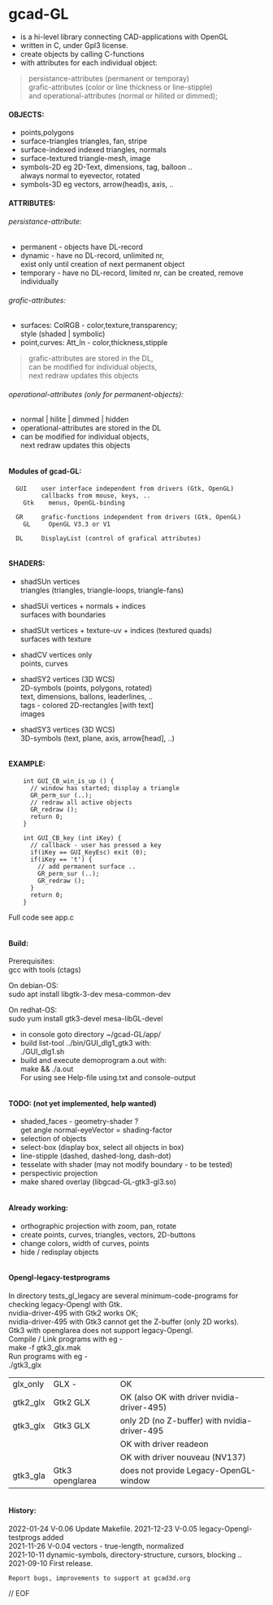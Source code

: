 # gcad-GL
- is a hi-level library connecting CAD-applications with OpenGL
- written in C, under Gpl3 license.
- create objects by calling C-functions
- with attributes for each individual object:  
> persistance-attributes (permanent or temporay)  
> grafic-attributes (color or line thickness or line-stipple)  
> and operational-attributes (normal or hilited or dimmed);


#### OBJECTS:  
 - points,polygons  
 - surface-triangles  triangles, fan, stripe  
 - surface-indexed    indexed triangles, normals  
 - surface-textured   triangle-mesh, image  
 - symbols-2D         eg 2D-Text, dimensions, tag, balloon ..  
always normal to eyevector, rotated  
 - symbols-3D         eg vectors, arrow(head)s, axis, ..


#### ATTRIBUTES:  

###### persistance-attribute:

- permanent  - objects have DL-record
- dynamic    - have no DL-record, unlimited nr,  
	exist only until creation of next permanent object
- temporary  - have no DL-record, limited nr,
	can be created, remove individually


###### grafic-attributes:

- surfaces: ColRGB - color,texture,transparency;  
	style (shaded | symbolic)
- point,curves: Att_ln - color,thickness,stipple  

> grafic-attributes are stored in the DL,  
> can be modified for individual objects,  
> next redraw updates this objects


###### operational-attributes (only for permanent-objects):

  - normal | hilite | dimmed | hidden  
  - operational-attributes are stored in the DL
  - can be modified for individual objects,  
  	next redraw updates this objects

~~~
~~~
#### Modules of gcad-GL:
~~~
  GUI    user interface independent from drivers (Gtk, OpenGL)
         callbacks from mouse, keys, ..
    Gtk    menus, OpenGL-binding
    
  GR     grafic-functions independent from drivers (Gtk, OpenGL)
    GL     OpenGL V3.3 or V1
    
  DL     DisplayList (control of grafical attributes)
~~~

~~~
~~~
#### SHADERS:
- shadSUn  vertices  
           triangles (triangles, triangle-loops, triangle-fans)

- shadSUi  vertices + normals + indices  
           surfaces with boundaries

- shadSUt  vertices + texture-uv + indices  (textured quads)  
           surfaces with texture

- shadCV   vertices only  
           points, curves

- shadSY2  vertices (3D WCS)  
           2D-symbols (points, polygons, rotated)  
           text, dimensions, ballons, leaderlines, ..  
           tags - colored 2D-rectangles [with text]  
           images

- shadSY3  vertices (3D WCS)  
           3D-symbols (text, plane, axis, arrow[head], ..)

~~~
~~~
#### EXAMPLE:
~~~
	int GUI_CB_win_is_up () {
	  // window has started; display a triangle
	  GR_perm_sur (..);
	  // redraw all active objects
	  GR_redraw ();
	  return 0;
	}

	int GUI_CB_key (int iKey) {
	  // callback - user has pressed a key
	  if(iKey == GUI_KeyEsc) exit (0);
	  if(iKey == 't') {
	    // add permanent surface ..
	    GR_perm_sur (..);
	    GR_redraw ();
	  }
	  return 0;
	}
~~~
Full code see app.c

~~~
~~~
#### Build:
Prerequisites:  
gcc with tools (ctags)  

On debian-OS:  
sudo apt install libgtk-3-dev mesa-common-dev  

On redhat-OS:  
sudo yum install gtk3-devel mesa-libGL-devel  

- in console goto directory ~/gcad-GL/app/
- build list-tool ../bin/GUI_dlg1_gtk3 with:  
./GUI_dlg1.sh  
- build and execute demoprogram a.out with:  
make && ./a.out  
For using see Help-file using.txt and console-output  

~~~
~~~
#### TODO: (not yet implemented, help wanted)
- shaded_faces - geometry-shader ?  
    get angle normal-eyeVector = shading-factor
- selection of objects
- select-box (display box, select all objects in box)
- line-stipple (dashed, dashed-long, dash-dot)
- tesselate with shader (may not modify boundary - to be tested)
- perspectivic projection
- make shared overlay (libgcad-GL-gtk3-gl3.so)

~~~
~~~
#### Already working:
- orthographic projection with zoom, pan, rotate
- create points, curves, triangles, vectors, 2D-buttons
- change colors, width of curves, points
- hide / redisplay objects

~~~
~~~
#### Opengl-legacy-testprograms
In directory tests_gl_legacy are several minimum-code-programs for  
checking legacy-Opengl with Gtk.  
nvidia-driver-495 with Gtk2 works OK;  
nvidia-driver-495 with Gtk3 cannot get the Z-buffer (only 2D works).  
Gtk3 with openglarea does not support legacy-Opengl.  
Compile / Link programs with eg -  
make -f gtk3_glx.mak  
Run programs with eg  -  
./gtk3_glx  
  
|              |                  |                           |
|--------------|------------------|---------------------------|
|glx_only      |GLX  -            |OK|
|gtk2_glx      |Gtk2 GLX          |OK (also OK with driver nvidia-driver-495)|
|gtk3_glx      |Gtk3 GLX          |only 2D (no Z-buffer) with nvidia-driver-495|
|              |                  |OK with driver readeon|
|              |                  |OK with driver nouveau (NV137)|
|gtk3_gla      |Gtk3 openglarea   |does not provide Legacy-OpenGL-window|

~~~
~~~
#### History:
2022-01-24  V-0.06 Update Makefile.
2021-12-23  V-0.05 legacy-Opengl-testprogs added  
2021-11-26  V-0.04 vectors - true-length, normalized  
2021-10-11  dynamic-symbols, directory-structure, cursors, blocking ..  
2021-09-10  First release.  

~~~
Report bugs, improvements to support at gcad3d.org
~~~

// EOF
